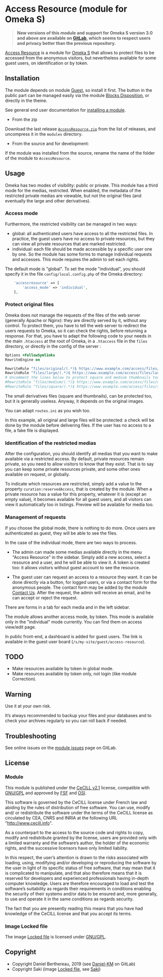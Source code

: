 Access Resource (module for Omeka S)
====================================

> __New versions of this module and support for Omeka S version 3.0 and above
> are available on [GitLab], which seems to respect users and privacy better
> than the previous repository.__

[Access Resource] is a module for [Omeka S] that allows to protect files to be
accessed from the anonymous visitors, but nevertheless available for some guest
users, on identification or by token.


Installation
------------

The module depends on module [Guest], so install it first. The button in the
public part can be managed easily via the module [Blocks Disposition], or
directly in the theme.

See general end user documentation for [installing a module].

* From the zip

Download the last release [`AccessResource.zip`] from the list of releases, and
uncompress it in the `modules` directory.

* From the source and for development:

If the module was installed from the source, rename the name of the folder of
the module to `AccessResource`.


Usage
-----

Omeka has two modes of visibility: public or private. This module has a third
mode for the medias, restricted. When enabled, the metadata of the restricted
private medias are viewable, but not the original files (and eventually the
large and other derivatives).

### Access mode

Furthermore, the restricted visibility can be managed in two ways:
- global: all authenticated users have access to all the restricted files. In
  practice, the guest users have no access to private resources, but they can
  view all private resources that are marked restricted.
- individual: each file should be made accessible by a specific user one by one.
  So the module has some forms to manage individual requests and accesses. This
  mode requires the admin to set each rights.

The default mode is "global". To set the mode "individual", you should specify
it in the file `config/local.config.php` of the Omeka directory:

```php
    'accessresource' => [
        'access_mode' => 'individual',
    ],
```

### Protect original files

Omeka does not manage the requests of the files of the web server (generally
Apache or Nginx): they are directly served by it, without any control. To
protect them, you have to tell the web server to redirect the users requests to
Omeka, so it can check the rights, before returning a response. For that, you
have to adapt the following code to your needs in the main `.htaccess` at the
root of Omeka, in a `.htaccess` file in the `files` directory, or directly in
the config of the server :

```Apache
Options +FollowSymlinks
RewriteEngine on

RewriteRule ^files/original/(.*)$ https://www.example.com/access/files/original/$1 [NC,L]
RewriteRule ^files/large/(.*)$ https://www.example.com/access/files/large/$1 [NC,L]
# Uncomment the lines below to protect square and medium thumbnails too.
#RewriteRule ^files/medium/(.*)$ https://www.example.com/access/files/medium/$1 [NC,L]
#RewriteRule ^files/square/(.*)$ https://www.example.com/access/files/square/$1 [NC,L]
```

The small derivatives files (square and thumbnails), can be protected too, but
it is generally useless. Anyway, it depends on the original images.

You can adapt `routes.ini` as you wish too.

In this example, all original and large files will be protected: a check will be
done by the module before delivering files. If the user has no access to a file,
a fake file is displayed.

### Identification of the restricted medias

After the configuration, you should identify all medias that you want to make
available via a restricted access. By default, private resources remain private,
so you need to allow visitors to know that they exist. That is to say you can
keep some private resources private, and some other ones available on request,
or globally.

To indicate which resources are restricted, simply add a value to the property
`curation:reservedAccess`, that is created by the module. When a private
resource has a value for this property, whatever it is (except an empty value),
it becomes available for all guest users, and all visitors can view it
automatically too in listings. Preview will be available for media too.

### Management of requests

If you choose the global mode, there is nothing to do more. Once users are
authenticated as guest, they will be able to see the files.

In the case of the individual mode, there are two ways to process.

- The admin can made some medias available directly in the menu "Access Resource"
  in the sidebar. Simply add a new access, select a resource and a user, and he
  will be able to view it. A token is created too: it allows visitors without
  guest account to see the resource.

- The guest user can request an access to a resource they want. It can be done
  directly via a button, for logged users, or via a contact form for the
  anonymous people. The contact form may be added by the module [Contact Us].
  After the request, the admin will receive an email, and he can accept or
  reject the request.

There are forms in a tab for each media and in the left sidebar.

The module allows another access mode, by token. This mode is available only in
the "individual" mode currently. You can find them on access view/edit page.

In public front-end, a dashboard is added for guest users. The link is available
in the guest user board (`/s/my-site/guest/access-resource`).


TODO
----

- Make resources available by token in global mode.
- Make resources available by token only, not login (like module Correction).


Warning
-------

Use it at your own risk.

It’s always recommended to backup your files and your databases and to check
your archives regularly so you can roll back if needed.


Troubleshooting
---------------

See online issues on the [module issues] page on GitLab.


License
-------

### Module

This module is published under the [CeCILL v2.1] license, compatible with
[GNU/GPL] and approved by [FSF] and [OSI].

This software is governed by the CeCILL license under French law and abiding by
the rules of distribution of free software. You can use, modify and/ or
redistribute the software under the terms of the CeCILL license as circulated by
CEA, CNRS and INRIA at the following URL "http://www.cecill.info".

As a counterpart to the access to the source code and rights to copy, modify and
redistribute granted by the license, users are provided only with a limited
warranty and the software’s author, the holder of the economic rights, and the
successive licensors have only limited liability.

In this respect, the user’s attention is drawn to the risks associated with
loading, using, modifying and/or developing or reproducing the software by the
user in light of its specific status of free software, that may mean that it is
complicated to manipulate, and that also therefore means that it is reserved for
developers and experienced professionals having in-depth computer knowledge.
Users are therefore encouraged to load and test the software’s suitability as
regards their requirements in conditions enabling the security of their systems
and/or data to be ensured and, more generally, to use and operate it in the same
conditions as regards security.

The fact that you are presently reading this means that you have had knowledge
of the CeCILL license and that you accept its terms.

### Image Locked file

The image [Locked file] is licensed under [GNU/GPL].


Copyright
---------

* Copyright Daniel Berthereau, 2019 (see [Daniel-KM] on GitLab)
* Copyright Saki (image [Locked file], see [Saki])


[Access Resource]: https://gitlab.com/Daniel-KM/Omeka-S-module-AccessResource
[Omeka S]: https://omeka.org/s
[Generic]: https://gitlab.com/Daniel-KM/Omeka-S-module-Generic
[Guest]: https://gitlab.com/Daniel-KM/Omeka-S-module-Guest
[Blocks Disposition]: https://gitlab.com/Daniel-KM/Omeka-S-module-BlocksDisposition
[Contact Us]: https://gitlab.com/Daniel-KM/Omeka-S-module-ContactUs
[Installing a module]: http://dev.omeka.org/docs/s/user-manual/modules/#installing-modules
[`AccessResource.zip`]: https://gitlab.com/Daniel-KM/Omeka-S-module-AccessResource/-/releases
[module issues]: https://gitlab.com/Daniel-KM/Omeka-S-module-AccessResource/-/issues
[CeCILL v2.1]: https://www.cecill.info/licences/Licence_CeCILL_V2.1-en.html
[GNU/GPL]: https://www.gnu.org/licenses/gpl-3.0.html
[FSF]: https://www.fsf.org
[OSI]: http://opensource.org
[Locked file]: http://www.iconarchive.com/show/nuoveXT-icons-by-saki/Mimetypes-file-locked-icon.html
[Saki]: http://www.iconarchive.com/artist/saki.html
[GitLab]: https://gitlab.com/Daniel-KM
[Daniel-KM]: https://gitlab.com/Daniel-KM "Daniel Berthereau"

